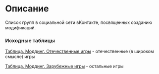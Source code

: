 # Описание
Список групп в социальной сети вКонтакте, посвященных созданию модификаций.

### Исходные таблицы 

[Таблица. Моддинг. Отечественные игры](https://docs.google.com/spreadsheets/d/1qos5AWjeFmm-vF3z-99Rv_xWyICWsnuQoROxHxbAmqc/edit?usp=sharing) - отечественные (в широком смысле) игры

[Таблица. Моддинг. Зарубежные игры](https://docs.google.com/spreadsheets/d/1ybaAu-lNasGB7nywrxrSMhmgtm1blxawxgu1DchYhxs/edit?usp=sharing) - остальные игры
